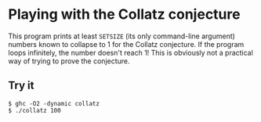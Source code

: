 # Playing with the Collatz conjecture

This program prints at least `SETSIZE` (its only command-line argument) numbers
known to collapse to 1 for the Collatz conjecture. If the program loops
infinitely, the number doesn't reach 1! This is obviously not a practical way of
trying to prove the conjecture.

## Try it

```{sh}
$ ghc -O2 -dynamic collatz
$ ./collatz 100
```
